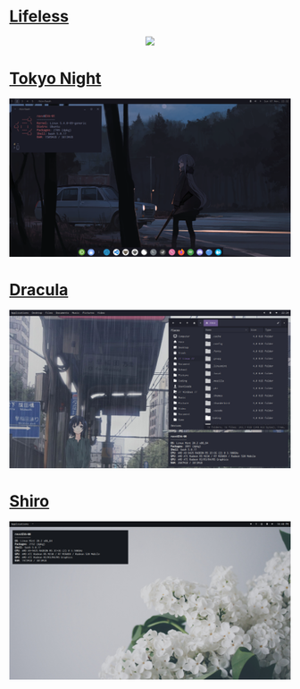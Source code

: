 # [Lifeless](https://github.com/rejarevaldy/dotfiles/tree/master/Lifeless)

<p align="center">
        <img src="/screenshot/SSL1.png" />
</p>


# [Tokyo Night](https://github.com/rejarevaldy/dotfiles/tree/master/Tokyo-Night)

<p align="center">
        <img src="/screenshot/SST1.png" />
</p>

# [Dracula](https://github.com/rejarevaldy/dotfiles/tree/master/Dracula)

<p align="center">
        <img src="/screenshot/SS1.png" />
</p>


# [Shiro](https://github.com/rejarevaldy/dotfiles/tree/master/Shiro)

<p align="center">
        <img src="/screenshot/SSY1.png" />
</p>
